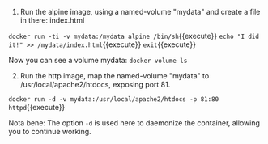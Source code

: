 1. Run the alpine image, using a named-volume "mydata" and create a file in there: index.html

`docker run -ti -v mydata:/mydata alpine /bin/sh`{{execute}}
`echo "I did it!" >> /mydata/index.html`{{execute}}
`exit`{{execute}}

Now you can see a volume mydata:
`docker volume ls`

2. Run the http image, map the named-volume "mydata" to /usr/local/apache2/htdocs, exposing port 81.

`docker run -d -v mydata:/usr/local/apache2/htdocs -p 81:80 httpd`{{execute}}

Nota bene: The option `-d` is used here to daemonize the container, allowing you to continue working.
